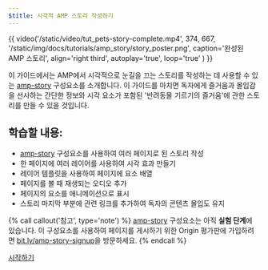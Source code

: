 ```yaml
---
$title: 시각적 AMP 스토리 작성하기
---
```


{{ video('/static/video/tut_pets-story-complete.mp4', 374, 667, '/static/img/docs/tutorials/amp_story/story_poster.png', caption='완성된 AMP 스토리', align='right third', autoplay='true', loop='true' ) }}

이 가이드에서는 AMP에서 시각적으로 눈길을 끄는 스토리를 작성하는 데 사용할 수 있는 [amp-story](/ko/docs/reference/components/amp-story.html) 구성요소를 소개합니다. 이 가이드를 마치면 독자에게 즐거움과 몰입감을 선사하는 간단한 정보와 시각 요소가 포함된 '반려동물 기르기의 즐거움'에 관한 스토리를 만들 수 있을 것입니다.

## 학습할 내용:

- [amp-story](/ko/docs/reference/components/amp-story.html) 구성요소를 사용하여 여러 페이지로 된 스토리 작성
- 한 페이지에 여러 레이어를 사용하여 시각 효과 만들기
- 레이어 템플릿을 사용하여 페이지에 요소 배열
- 페이지를 볼 때 재생되는 오디오 추가
- 페이지의 요소를 애니메이션으로 표시
- 스토리 마지막 부분에 관련 링크를 추가하여 독자의 콘텐츠 몰입도 유지

{% call callout('참고', type='note') %} [amp-story](/ko/docs/reference/components/amp-story.html) 구성요소는 아직 **실험 단계**에 있습니다. 이 구성요소를 사용하여 페이지를 게시하기 위한 Origin 평가판에 가입하려면 <a href="http://bit.ly/amp-story-signup">bit.ly/amp-story-signup</a>을 방문하세요. {% endcall %}


<div class="start-button">
<a class="button" href="/ko/docs/getting_started/visual_story/setting_up.html"><span class="arrow-next">시작하기</span></a>
</div>
 
